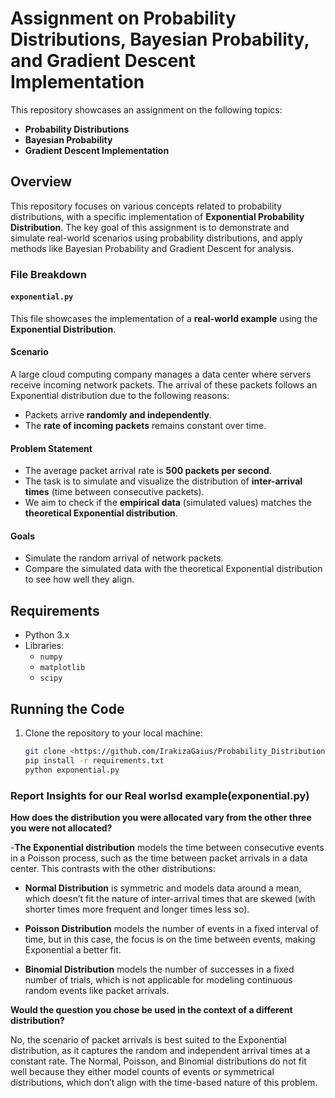 # Assignment on Probability Distributions, Bayesian Probability, and Gradient Descent Implementation

This repository showcases an assignment on the following topics:

- **Probability Distributions**
- **Bayesian Probability**
- **Gradient Descent Implementation**

## Overview

This repository focuses on various concepts related to probability distributions, with a specific implementation of **Exponential Probability Distribution**. The key goal of this assignment is to demonstrate and simulate real-world scenarios using probability distributions, and apply methods like Bayesian Probability and Gradient Descent for analysis.

### File Breakdown

#### `exponential.py`

This file showcases the implementation of a **real-world example** using the **Exponential Distribution**.

#### Scenario

A large cloud computing company manages a data center where servers receive incoming network packets. The arrival of these packets follows an Exponential distribution due to the following reasons:

- Packets arrive **randomly and independently**.
- The **rate of incoming packets** remains constant over time.

#### Problem Statement

- The average packet arrival rate is **500 packets per second**.
- The task is to simulate and visualize the distribution of **inter-arrival times** (time between consecutive packets).
- We aim to check if the **empirical data** (simulated values) matches the **theoretical Exponential distribution**.

#### Goals

- Simulate the random arrival of network packets.
- Compare the simulated data with the theoretical Exponential distribution to see how well they align.
  
## Requirements

- Python 3.x
- Libraries:
  - `numpy`
  - `matplotlib`
  - `scipy`

## Running the Code

1. Clone the repository to your local machine:

   ```bash
   git clone <https://github.com/IrakizaGaius/Probability_Distributions.gitl>
   pip install -r requirements.txt
   python exponential.py

### Report Insights for our Real worlsd example(exponential.py)

**How does the distribution you were allocated vary from the other three you were not allocated?**

-**The Exponential distribution** models the time between consecutive events in a Poisson process, such as the time between packet arrivals in a data center. This contrasts with the other distributions:

- **Normal Distribution** is symmetric and models data around a mean, which doesn’t fit the nature of inter-arrival times that are skewed (with shorter times more frequent and longer times less so).

- **Poisson Distribution** models the number of events in a fixed interval of time, but in this case, the focus is on the time between events, making Exponential a better fit.

- **Binomial Distribution** models the number of successes in a fixed number of trials, which is not applicable for modeling continuous random events like packet arrivals.

**Would the question you chose be used in the context of a different distribution?**

No, the scenario of packet arrivals is best suited to the Exponential distribution, as it captures the random and independent arrival times at a constant rate. The Normal, Poisson, and Binomial distributions do not fit well because they either model counts of events or symmetrical distributions, which don’t align with the time-based nature of this problem.
